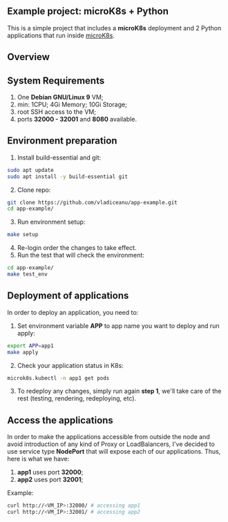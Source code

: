 ## Example project: microK8s + Python
This is a simple project that includes a <b>microK8s</b> deployment and 2 Python applications that run inside <a href="https://microk8s.io/">microK8s</a>.

## Overview


## System Requirements
1. One <b>Debian GNU/Linux 9</b> VM; 
2. min: 1CPU; 4Gi Memory; 10Gi Storage;<br>
2. root SSH access to the VM;<br>
3. ports <b>32000 - 32001</b> and <b>8080</b> available.

## Environment preparation
1. Install build-essential and git: 
```sh
sudo apt update
sudo apt install -y build-essential git
```
2. Clone repo:
```sh
git clone https://github.com/vladiceanu/app-example.git
cd app-example/
```
3. Run environment setup:
```sh
make setup
```
4. Re-login order the changes to take effect.
6. Run the test that will check the environment:
```sh
cd app-example/
make test_env
```
## Deployment of applications
In order to deploy an application, you need to:
1. Set environment variable <b>APP</b> to app name you want to deploy and run apply:
```sh
export APP=app1
make apply
```
2. Check your application status in K8s:
```sh
microk8s.kubectl -n app1 get pods
```
3. To redeploy any changes, simply run again <b>step 1</b>, we'll take care of the rest (testing, rendering, redeploying, etc).

## Access the applications
In order to make the applications accessible from outside the node and avoid introduction of any kind of Proxy or LoadBalancers, I've decided to use service type <b>NodePort</b> that will expose each of our applications. Thus, here is what we have:
1. <b>app1</b> uses port <b>32000</b>;
2. <b>app2</b> uses port <b>32001</b>;

Example:
```sh
curl http://<VM_IP>:32000/ # accessing app1
curl http://<VM_IP>:32001/ # accessing app2
```
